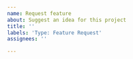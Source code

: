 ```yaml
---
name: Request feature
about: Suggest an idea for this project
title: ''
labels: 'Type: Feature Request'
assignees: ''

---
```



